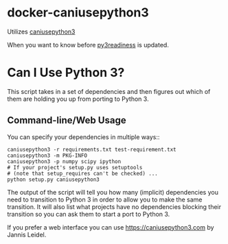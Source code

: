 # docker-caniusepython3

Utilizes [caniusepython3](https://pypi.org/project/caniusepython3/)

When you want to know before [py3readiness](http://py3readiness.org) is updated.

Can I Use Python 3?
===================

This script takes in a set of dependencies and then figures out which
of them are holding you up from porting to Python 3.

Command-line/Web Usage
----------------------

You can specify your dependencies in multiple ways::

    caniusepython3 -r requirements.txt test-requirement.txt
    caniusepython3 -m PKG-INFO
    caniusepython3 -p numpy scipy ipython
    # If your project's setup.py uses setuptools
    # (note that setup_requires can't be checked) ...
    python setup.py caniusepython3

The output of the script will tell you how many (implicit) dependencies you need
to transition to Python 3 in order to allow you to make the same transition. It
will also list what projects have no dependencies blocking their
transition so you can ask them to start a port to Python 3.

If you prefer a web interface you can use https://caniusepython3.com by
Jannis Leidel.
